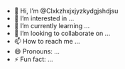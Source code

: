 - 👋 Hi, I’m @Clxkzhxjxjyzkydgjshdjsu
- 👀 I’m interested in ...
- 🌱 I’m currently learning ...
- 💞️ I’m looking to collaborate on ...
- 📫 How to reach me ...
- 😄 Pronouns: ...
- ⚡ Fun fact: ...

<!---
Clxkzhxjxjyzkydgjshdjsu/Clxkzhxjxjyzkydgjshdjsu is a ✨ special ✨ repository because its `README.md` (this file) appears on your GitHub profile.
You can click the Preview link to take a look at your changes.
--->
